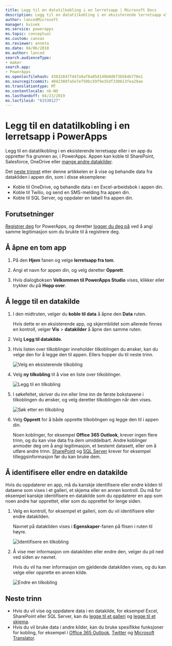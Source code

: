 ```yaml
---
title: Legg til en datatilkobling i en lerretsapp | Microsoft Docs
description: Legg til en datatilkobling i en eksisterende lerretsapp eller en tom app
author: lancedMicrosoft
manager: kvivek
ms.service: powerapps
ms.topic: conceptual
ms.custom: canvas
ms.reviewer: anneta
ms.date: 04/06/2018
ms.author: lanced
search.audienceType:
- maker
search.app:
- PowerApps
ms.openlocfilehash: 43832847f447a9af8a05d149b0d6f3b564b770e1
ms.sourcegitcommit: 4042388fa5e7ef50bc59f9e35df330613fea29ae
ms.translationtype: MT
ms.contentlocale: nb-NO
ms.lasthandoff: 04/23/2019
ms.locfileid: "61530127"
---
```

# <a name="add-a-data-connection-to-a-canvas-app-in-powerapps"></a>Legg til en datatilkobling i en lerretsapp i PowerApps

Legg til en datatilkobling i en eksisterende lerretsapp eller i en app du oppretter fra grunnen av, i PowerApps. Appen kan koble til SharePoint, Salesforce, OneDrive eller [mange andre datakilder](connections-list.md).

Det [neste trinnet](#next-steps) etter denne artikkelen er å vise og behandle data fra datakilden i appen din, som i disse eksemplene:

* Koble til OneDrive, og behandle data i en Excel-arbeidsbok i appen din.
* Koble til Twilio, og send en SMS-melding fra appen din.
* Koble til SQL Server, og oppdater en tabell fra appen din.

## <a name="prerequisites"></a>Forutsetninger

[Registrer deg](../signup-for-powerapps.md) for PowerApps, og deretter [logger du deg på](http://web.powerapps.com?utm_source=padocs&utm_medium=linkinadoc&utm_campaign=referralsfromdoc) ved å angi samme legitimasjon som du brukte til å registrere deg.

## <a name="open-a-blank-app"></a>Å åpne en tom app

1. På den **Hjem** fanen og velge **lerretsapp fra tom**.

1. Angi et navn for appen din, og velg deretter **Opprett**.

1. Hvis dialogboksen **Velkommen til PowerApps Studio** vises, klikker eller trykker du på **Hopp over**.

## <a name="add-data-source"></a>Å legge til en datakilde

1. I den midtruten, velger du **koble til data** å åpne den **Data** ruten.

    Hvis dette er en eksisterende app, og skjermbildet som allerede finnes en kontroll, velger **Vis** > **datakilder** å åpne den samme ruten.

1. Velg **Legg til datakilde**.

1. Hvis listen over tilkoblinger inneholder tilkoblingen du ønsker, kan du velge den for å legge den til appen. Ellers hopper du til neste trinn.

    ![Velg en eksisterende tilkobling](./media/add-data-connection/choose-existing-connection.png)

1. Velg **ny tilkobling** til å vise en liste over tilkoblinger.

    ![Legg til en tilkobling](./media/add-data-connection/add-connection.png)

1. I søkefeltet, skriver du inn eller lime inn de første bokstavene i tilkoblingen du ønsker, og velg deretter tilkoblingen når den vises.

    ![Søk etter en tilkobling](./media/add-data-connection/search-connections.png)

1. Velg **Opprett** for å både opprette tilkoblingen og legge den til i appen din.

    Noen koblinger, for eksempel **Office 365 Outlook**, krever ingen flere trinn, og du kan vise data fra dem umiddelbart. Andre koblinger anmoder deg om å angi legitimasjon, et bestemt datasett, eller om å utføre andre trinn. [SharePoint](connections/connection-sharepoint-online.md) og [SQL Server](connections/connection-azure-sqldatabase.md) krever for eksempel tilleggsinformasjon før du kan bruke dem.

## <a name="identify-or-change-a-data-source"></a>Å identifisere eller endre en datakilde
Hvis du oppdaterer en app, må du kanskje identifisere eller endre kilden til dataene som vises i et galleri, et skjema eller en annen kontroll. Du må for eksempel kanskje identifisere en datakilde som du oppdaterer en app som noen andre har opprettet, eller som du opprettet for lenge siden.

1. Velg en kontroll, for eksempel et galleri, som du vil identifisere eller endre datakilden.

    Navnet på datakilden vises i **Egenskaper**-fanen på flisen i ruten til høyre.

    ![Identifisere en tilkobling](./media/add-data-connection/identify-connection.png)

1. Å vise mer informasjon om datakilden eller endre den, velger du pil ned ved siden av navnet.

    Hvis du vil ha mer informasjon om gjeldende datakilden vises, og du kan velge eller opprette en annen kilde.

    ![Endre en tilkobling](./media/add-data-connection/change-connection.png)

## <a name="next-steps"></a>Neste trinn

* Hvis du vil vise og oppdatere data i en datakilde, for eksempel Excel, SharePoint eller SQL Server, kan du [legge til et galleri](add-gallery.md) og [legge til et skjema](add-form.md).
* Hvis du vil bruke data i andre kilder, kan du bruke spesifikke funksjoner for kobling, for eksempel i [Office 365 Outlook](connections/connection-office365-outlook.md), [Twitter](connections/connection-twitter.md) og [Microsoft Translator](connections/connection-microsoft-translator.md).
